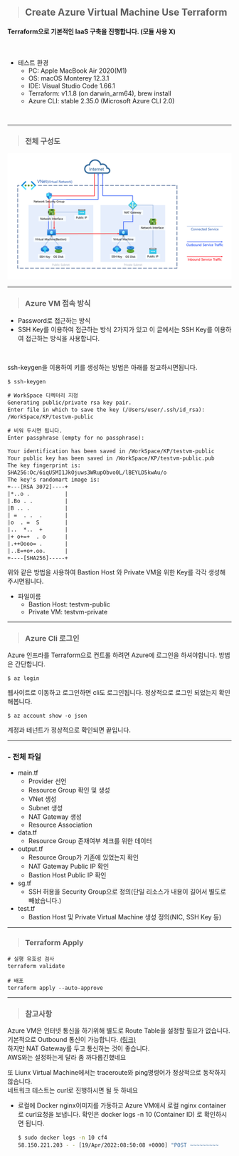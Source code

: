 > ## Create Azure Virtual Machine Use Terraform

#### Terraform으로 기본적인 IaaS 구축을 진행합니다. (모듈 사용 X)

<br>

- 테스트 환경
	- PC: Apple MacBook Air 2020(M1)
	- OS: macOS Monterey 12.3.1
	- IDE: Visual Studio Code 1.66.1
	- Terraform: v1.1.8 (on darwin_arm64), brew install
	- Azure CLI: stable 2.35.0 (Microsoft Azure CLI 2.0)

<br>

---

> ### 전체 구성도

![Image](src/Architecture.png)

---

> ### Azure VM 접속 방식

- Password로 접근하는 방식
- SSH Key를 이용하여 접근하는 방식
2가지가 있고 이 글에서는 SSH Key를 이용하여 접근하는 방식을 사용합니다.

<br>

ssh-keygen을 이용하여 키를 생성하는 방법은 아래를 참고하시면됩니다.

```
$ ssh-keygen
```
```
# WorkSpace 디렉터리 지정
Generating public/private rsa key pair.
Enter file in which to save the key (/Users/user/.ssh/id_rsa): /WorkSpace/KP/testvm-public
```
```
# 비워 두시면 됩니다.
Enter passphrase (empty for no passphrase): 
```
```Enter same passphrase again: 
Your identification has been saved in /WorkSpace/KP/testvm-public
Your public key has been saved in /WorkSpace/KP/testvm-public.pub
The key fingerprint is:
SHA256:Oc/6iqU5MI1JkOjuws3WRupObvo0L/lBEYLD5kwAu/o
The key's randomart image is:
+---[RSA 3072]----+
|*..o .           |
|.Bo . .          |
|B .. .           |
| =  . .  .       |
|o  . =  S        |
|..  *..  +       |
|+ o+=+  . o      |
|.++Oooo= .       |
|..E=+o+.oo.      |
+----[SHA256]-----+
```

위와 같은 방법을 사용하여 Bastion Host 와 Private VM을 위한 Key를 각각 생성해 주시면됩니다.
- 파일이름
	- Bastion Host: testvm-public
	- Private VM: testvm-private

---

> ### Azure Cli 로그인

Azure 인프라를 Terraform으로 컨트롤 하려면 Azure에 로그인을 하셔야합니다.
방법은 간단합니다.

```
$ az login
```

웹사이트로 이동하고 로그인하면 cli도 로그인됩니다.
정상적으로 로그인 되었는지 확인해봅니다.

```
$ az account show -o json
```

계정과 테넌트가 정상적으로 확인되면 끝입니다.

---

### - 전체 파일

- main.tf
	- Provider 선언
	- Resource Group 확인 및 생성
	- VNet 생성
	- Subnet 생성
	- NAT Gateway 생성
	- Resource Association
- data.tf
	- Resource Group 존재여부 체크를 위한 데이터
- output.tf
	- Resource Group가 기존에 있었는지 확인
	- NAT Gateway Public IP 확인
	- Bastion Host Public IP 확인
- sg.tf
	- SSH 허용을 Security Group으로 정의(단일 리소스가 내용이 길어서 별도로 빼놨습니다.)
- test.tf
	- Bastion Host 및 Private Virtual Machine 생성 정의(NIC, SSH Key 등)


---

> ### Terraform Apply

```
# 실행 유효성 검사
terraform validate

# 배포
terraform apply --auto-approve
```

---

> ### 참고사항


 Azure VM은 인터넷 통신을 하기위해 별도로 Route Table을 설정할 필요가 없습니다.  
기본적으로 Outbound 통신이 가능합니다. [(링크)](https://docs.microsoft.com/en-us/azure/virtual-network/ip-services/default-outbound-access)  
하지만 NAT Gateway를 두고 통신하는 것이 좋습니다.  
AWS와는 설정하는게 달라 좀 까다롭긴했네요  

또 Liunx Virtual Machine에서는 traceroute와 ping명령어가 정상적으로 동작하지 않습니다.  
네트워크 테스트는 curl로 진행하시면 될 듯 하네요  

- 로컬에 Docker nginx이미지를 가동하고 Azure VM에서 로컬 nginx container로 curl요청을 보냅니다.
	확인은 docker logs -n 10 (Container ID) 로 확인하시면 됩니다.
	
	```sh
	$ sudo docker logs -n 10 cf4 
	58.150.221.203 - - [19/Apr/2022:08:50:08 +0000] "POST ~~~~~~~~~
	```